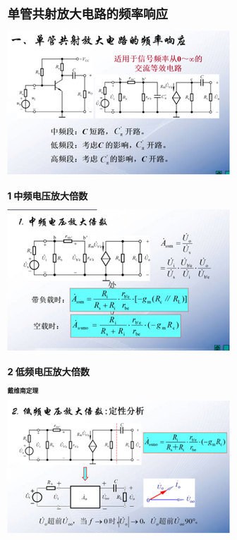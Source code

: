 
# 单管共射放大电路的频率响应

![Alt text](image-19.png)
## 1 中频电压放大倍数

![Alt text](image-20.png)
## 2 低频电压放大倍数  

**戴维南定理**

![Alt text](image-21.png)